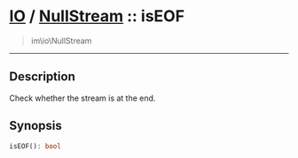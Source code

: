 # [IO](IO.md) / [NullStream](IO-NullStream.md) :: isEOF
 > im\io\NullStream
____

## Description
Check whether the stream is at the end.

## Synopsis
```php
isEOF(): bool
```
